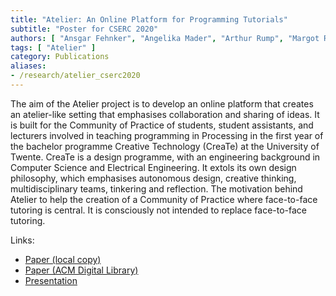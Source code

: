 ```yaml
---
title: "Atelier: An Online Platform for Programming Tutorials"
subtitle: "Poster for CSERC 2020"
authors: [ "Ansgar Fehnker", "Angelika Mader", "Arthur Rump", "Margot Rutgers", "Lotte Steenmeijer", "Chris Witteveen" ]
tags: [ "Atelier" ]
category: Publications
aliases:
- /research/atelier_cserc2020
---
```


The aim of the Atelier project is to develop an online platform that creates an atelier-like setting that emphasises collaboration and sharing of ideas. It is built for the Community of Practice of students, student assistants, and lecturers involved in teaching programming in Processing in the first year of the bachelor programme Creative Technology (CreaTe) at the University of Twente. CreaTe is a design programme, with an engineering background in Computer Science and Electrical Engineering. It extols its own design philosophy, which emphasises autonomous design, creative thinking, multidisciplinary teams, tinkering and reflection. The motivation behind Atelier to help the creation of a Community of Practice where face-to-face tutoring is central. It is consciously not intended to replace face-to-face tutoring.

Links:

- [Paper (local copy)]({attach}poster.pdf)
- [Paper (ACM Digital Library)](https://doi.org/10.1145/3442481.3442511)
- [Presentation](https://www.youtube.com/watch?v=YY5uVYpuasw)
